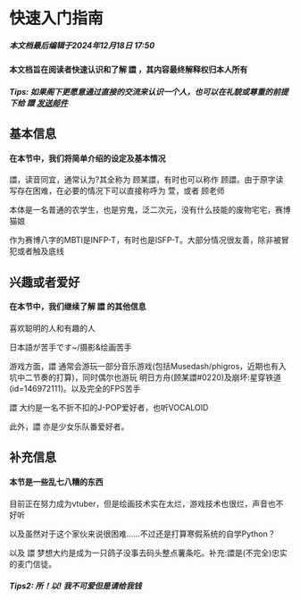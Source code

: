 # 快速入门指南
##### 本文档最后编辑于<time datetime="2024-12-18T14:30:00">2024年12月18日 17:50</time>
#### 本文档旨在阅读者快速认识和了解 譞 ，其内容最终解释权归本人所有
##### Tips: 如果阁下更愿意通过直接的交流来认识一个人，也可以在礼貌或尊重的前提下给 譞 [发送邮件](mailto:GMX@daylily.onmicrosoft.com?subject=顾老师我一直是您的粉丝啊)

## 基本信息
#### 在本节中，我们将简单介绍的设定及基本情况
譞，读音同宜，通常认为?其全称为 顾某譞，有时也可以称作 顾譞。由于原字读写存在困难，在必要的情况下可以直接称呼为 萱，或者 顾老师

本体是一名普通的农学生，也是穷鬼，泛二次元，没有什么技能的废物宅宅，赛博猫娘

作为赛博八字的MBTI是INFP-T，有时也是ISFP-T。大部分情况很友善，除非被冒犯或者触及底线
## 兴趣或者爱好
#### 在本节中，我们继续了解 譞 的其他信息
喜欢聪明的人和有趣的人

日本語が苦手です~/摄影&绘画苦手

游戏方面，譞 通常会游玩一部分音乐游戏(包括Musedash/phigros，近期也有入坑中二节奏的打算)，同时偶尔也游玩 明日方舟(顾某譞#0220)及崩坏:星穿铁道(id=146972111)。以及完全的FPS苦手

譞 大约是一名不折不扣的J-POP爱好者，也听VOCALOID

此外，譞 亦是少女乐队番爱好者。
## 补充信息
#### 本节是一些乱七八糟的东西
目前正在努力成为vtuber，但是绘画技术实在太烂，游戏技术也很烂，声音也不好听

以及虽然对于这个家伙来说很困难……不过还是打算寒假系统的自学Python？

以及 譞 梦想大约是成为一只鸽子没事去码头整点薯条吃。补充:譞是(不完全)忠实的麦门信徒。
##### Tips2: 所！以! 我不可爱但是请给我钱
